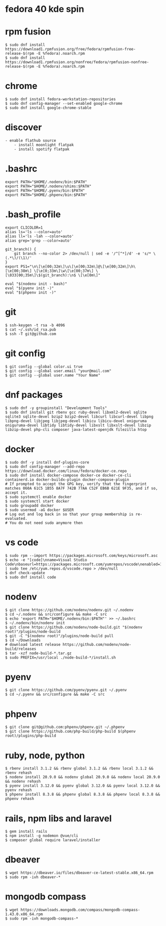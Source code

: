 
# fedora 40 kde spin

# rpm fusion

    $ sudo dnf install https://download1.rpmfusion.org/free/fedora/rpmfusion-free-release-$(rpm -E %fedora).noarch.rpm
    $ sudo dnf install https://download1.rpmfusion.org/nonfree/fedora/rpmfusion-nonfree-release-$(rpm -E %fedora).noarch.rpm

# chrome

    $ sudo dnf install fedora-workstation-repositories
    $ sudo dnf config-manager --set-enabled google-chrome
    $ sudo dnf install google-chrome-stable

# discover

    - enable flathub source
        - install moonlight flatpak
        - install spotify flatpak

# .bashrc

    export PATH="$HOME/.nodenv/bin:$PATH"
    export PATH="$HOME/.nodenv/shims:$PATH"
    export PATH="$HOME/.pyenv/bin:$PATH"
    export PATH="$HOME/.phpenv/bin:$PATH"

# .bash_profile

    export CLICOLOR=1
    alias ls='ls --color=auto'
    alias ll='ls -lah --color=auto'
    alias grep='grep --color=auto'

    git_branch() {
        git branch --no-color 2> /dev/null | sed -e '/^[^*]/d' -e 's/* \(.*\)/(\1)/'
    }
    export PS1="\n\[\e[00;32m\]\u\[\e[00;32m\]@\[\e[00;32m\]\h\[\e[00;38m\] \[\e[0;33m\]\w\[\e[00;37m\] \[\033[00;35m\]\$(git_branch):\n$ \[\e[0m\]"

    eval "$(nodenv init - bash)"
    eval "$(pyenv init -)"
    eval "$(phpenv init -)"

# git

    $ ssh-keygen -t rsa -b 4096
    $ cat ~/.ssh/id_rsa.pub
    $ ssh -T git@github.com

# git config

    $ git config --global color.ui true
    $ git config --global user.email "your@mail.com"
    $ git config --global user.name "Your Name"

# dnf packages

    $ sudo dnf -y groupinstall "Development Tools"
    $ sudo dnf install git rbenv gcc ruby-devel libxml2-devel sqlite sqlite3 sqlite-devel bzip2 bzip2-devel libcurl libcurl-devel libpng libpng-devel libjpeg libjpeg-devel libicu libicu-devel oniguruma oniguruma-devel libtidy libtidy-devel libxslt libxslt-devel libzip libzip-devel php-cli composer java-latest-openjdk filezilla htop

# docker

    $ sudo dnf -y install dnf-plugins-core
    $ sudo dnf config-manager --add-repo https://download.docker.com/linux/fedora/docker-ce.repo
    $ sudo dnf install docker-compose docker-ce docker-ce-cli containerd.io docker-buildx-plugin docker-compose-plugin
    # If prompted to accept the GPG key, verify that the fingerprint matches 060A 61C5 1B55 8A7F 742B 77AA C52F EB6B 621E 9F35, and if so, accept it.
    $ sudo systemctl enable docker
    $ sudo systemctl start docker
    $ sudo groupadd docker
    $ sudo usermod -aG docker $USER
    # Log out and log back in so that your group membership is re-evaluated.
    # You do not need sudo anymore then

# vs code

    $ sudo rpm --import https://packages.microsoft.com/keys/microsoft.asc
    $ echo -e "[code]\nname=Visual Studio Code\nbaseurl=https://packages.microsoft.com/yumrepos/vscode\nenabled=1\ngpgcheck=1\ngpgkey=https://packages.microsoft.com/keys/microsoft.asc" | sudo tee /etc/yum.repos.d/vscode.repo > /dev/null
    $ dnf check-update
    $ sudo dnf install code

# nodenv

    $ git clone https://github.com/nodenv/nodenv.git ~/.nodenv
    $ cd ~/.nodenv && src/configure && make -C src
    $ echo 'export PATH="$HOME/.nodenv/bin:$PATH"' >> ~/.bashrc
    $ ~/.nodenv/bin/nodenv init
    $ git clone https://github.com/nodenv/node-build.git "$(nodenv root)"/plugins/node-build
    $ git -C "$(nodenv root)"/plugins/node-build pull
    $ cd ~/Downloads
    # download latest release https://github.com/nodenv/node-build/releases
    $ tar -xzf node-build-*.tar.gz
    $ sudo PREFIX=/usr/local ./node-build-*/install.sh

# pyenv

    $ git clone https://github.com/pyenv/pyenv.git ~/.pyenv
    $ cd ~/.pyenv && src/configure && make -C src

# phpenv

    $ git clone git@github.com:phpenv/phpenv.git ~/.phpenv
    $ git clone https://github.com/php-build/php-build $(phpenv root)/plugins/php-build

# ruby, node, python

    $ rbenv install 3.1.2 && rbenv global 3.1.2 && rbenv local 3.1.2 && rbenv rehash
    $ nodenv install 20.9.0 && nodenv global 20.9.0 && nodenv local 20.9.0 && nodenv rehash
    $ pyenv install 3.12.0 && pyenv global 3.12.0 && pyenv local 3.12.0 && pyenv rehash
    $ phpenv install 8.3.8 && phpenv global 8.3.8 && phpenv local 8.3.8 && phpenv rehash

# rails, npm libs and laravel

    $ gem install rails
    $ npm install -g nodemon @vue/cli
    $ composer global require laravel/installer

# dbeaver

    $ wget https://dbeaver.io/files/dbeaver-ce-latest-stable.x86_64.rpm
    $ sudo rpm -ivh dbeaver-*

# mongodb compass

    $ wget https://downloads.mongodb.com/compass/mongodb-compass-1.43.0.x86_64.rpm
    $ sudo rpm -ivh mongodb-compass-*


